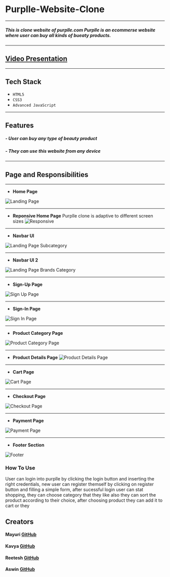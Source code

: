 
# Purplle-Website-Clone
---
##### This is clone website of purplle.com Purplle is an ecommerse website where user can buy all kinds of bueaty products.
---
## [Video Presentation ](https://www.google.com)
---
## Tech Stack
- `HTML5`
- `CSS3`
- `Advanced JavaScript`
---
## Features
##### - User can buy any type of beauty product
##### - They can use this website from any device 
---
## Page and Responsibilities 
---

- **Home Page**

![Landing Page](https://github.com/mayuriwasu1/purplle_clone/Home_page/image/homepage.png)

---
- **Reponsive Home Page**
Purplle clone is adaptive to different screen sizes
![Responsive](https://github.com/mayuriwasu1/purplle_clone/blob/main/image/responsive.png)

---
- **Navbar UI**

![Landing Page Subcategory](https://github.com/)

---
- **Navbar UI 2**

![Landing Page Brands Category](https://github.com/)

---
- **Sign-Up Page**

![Sign Up Page](https://github.com/)

---
- **Sign-In Page**

![Sign In Page](https://github.com/)


---
- **Product Category Page**

![Product Category Page](https://github.com/)

---

- **Product Details Page**
![Product Details Page](https://github.com/)

---
- **Cart Page**

![Cart Page](https://github.com/)

---


- **Checkout Page**

![Checkout Page](https://github.com/)

---
- **Payment Page**

![Payment Page](https://github.com/)

---

- **Footer Section**

![Footer](https://github.com/)




### How To Use 
User can login into purplle by clicking the login button and inserting the right credentials, 
new user can register themself by clicking on register button and filling a simple form, after sucessful 
login user can stat shopping, they can choose category that they like also they can sort the product 
according to their choice, after choosing product they can add it to cart or they 






## Creators

#### Mayuri  [GitHub](https://github.com/mayuriwasu1)

#### Kavya [GitHub](https://github.com/kavya-2021)

#### Reetesh  [GitHub](https://github.com/Reeteshin)

#### Aswin [GitHub](https://github.com/AswinAnand66)




 
